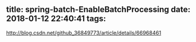 title: spring-batch-EnableBatchProcessing
date: 2018-01-12 22:40:41
tags:
---

http://blog.csdn.net/github_36849773/article/details/66968461